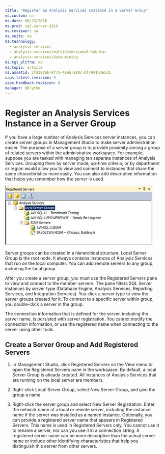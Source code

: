 ```yaml
---
title: "Register an Analysis Services Instance in a Server Group"
ms.custom: na
ms.date: 06/29/2016
ms.prod: sql-server-2016
ms.reviewer: na
ms.suite: na
ms.technology: 
  - analysis-services
  - analysis-services/multidimensional-tabular
  - analysis-services/data-mining
ms.tgt_pltfrm: na
ms.topic: article
ms.assetid: 5fd3826b-8f75-48eb-910c-bf784163e53b
caps.latest.revision: 9
caps.handback.revision: 0
manager: mblythe
---
```

# Register an Analysis Services Instance in a Server Group
If you have a large number of Analysis Services server instances, you can create server groups in Management Studio to make server administration easier. The purpose of a server group is to provide proximity among a group of related servers within the administrative workspace. For example, suppose you are tasked with managing ten separate instances of Analysis Services. Grouping them by server mode, up-time criteria, or by department or region would allow you to view and connect to instances that share the same characteristics more easily. You can also add descriptive information that helps you remember how the server is used.  
  
 ![Registered Server pane with member servers](../../Topics/TopicNameContainA/images/SSAS_SSMS_RegisterServer.gif "SSAS_SSMS_RegisterServer")  
  
 Server groups can be created in a hierarchical structure. Local Server Group is the root node. It always contains instances of Analysis Services that run on the local computer. You can add remote servers to any group, including the local group.  
  
 After you create a server group, you must use the Registered Servers pane to view and connect to the member servers. The pane filters SQL Server instances by server type (Database Engine, Analysis Services, Reporting Services, and Integration Services). You click a server type to view the server groups created for it. To connect to a specific server within group, you double-click a server in the group.  
  
 The connection information that is defined for the server, including the server name, is persisted with server registration. You cannot modify the connection information, or use the registered name when connecting to the server using other tools.  
  
## Create a Server Group and Add Registered Servers  
  
1.  In Management Studio, click Registered Servers on the View menu to open the Registered Servers pane in the workspace. By default, a local Server Group is already created. All instances of Analysis Services that are running on the local server are members.  
  
2.  Right-click Local Server Group, select New Server Group, and give the group a name.  
  
3.  Right-click the server group and select New Server Registration. Enter the network name of a local or remote server, including the instance name if the server was installed as a named instance. Optionally, you can provide a registered server name that appears in Registered Servers. This name is used in Registered Servers only. You cannot use it to rename a server, nor can you use it in a connection string. A registered server name can be more descriptive than the actual server name or include other identifying characteristics that help you distinguish this server from other servers.